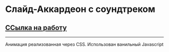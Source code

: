 # Слайд-Аккардеон с соундтреком 

## [CСылка на работу](https://shassdooit.github.io/AvatarSlide/ "клик")

___

Анимация реализованная через CSS. Использован ванильный Javascript

